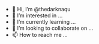 - 👋 Hi, I’m @thedarknaqu
- 👀 I’m interested in ...
- 🌱 I’m currently learning ...
- 💞️ I’m looking to collaborate on ...
- 📫 How to reach me ...

<!---
thedarknaqu/thedarknaqu is a ✨ special ✨ repository because its `README.md` (this file) appears on your GitHub profile.
You can click the Preview link to take a look at your changes.
--->
